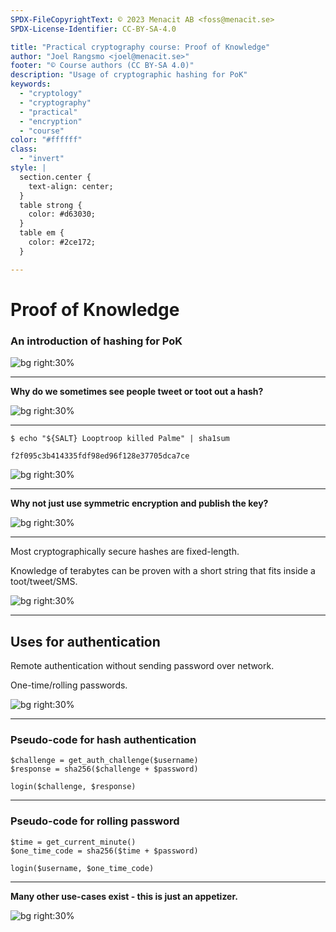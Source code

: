 ```yaml
---
SPDX-FileCopyrightText: © 2023 Menacit AB <foss@menacit.se>
SPDX-License-Identifier: CC-BY-SA-4.0

title: "Practical cryptography course: Proof of Knowledge"
author: "Joel Rangsmo <joel@menacit.se>"
footer: "© Course authors (CC BY-SA 4.0)"
description: "Usage of cryptographic hashing for PoK"
keywords:
  - "cryptology"
  - "cryptography"
  - "practical"
  - "encryption"
  - "course"
color: "#ffffff"
class:
  - "invert"
style: |
  section.center {
    text-align: center;
  }
  table strong {
    color: #d63030;
  }
  table em {
    color: #2ce172;
  }

---
```

<!-- _footer: "%ATTRIBUTION_PREFIX% David Revoy (CC BY 3.0)" -->
# Proof of Knowledge
### An introduction of hashing for PoK

![bg right:30%](images/15-airship.jpg)

---
<!-- _footer: "%ATTRIBUTION_PREFIX% David Revoy (CC BY 3.0)" -->
**Why do we sometimes see people tweet or toot out a hash?**

![bg right:30%](images/15-airship.jpg)

---
<!-- _footer: "%ATTRIBUTION_PREFIX% David Revoy (CC BY 3.0)" -->
```
$ echo "${SALT} Looptroop killed Palme" | sha1sum

f2f095c3b414335fdf98ed96f128e37705dca7ce
```

![bg right:30%](images/15-airship.jpg)

---
<!-- _footer: "%ATTRIBUTION_PREFIX% David Revoy (CC BY 3.0)" -->
**Why not just use symmetric encryption and publish the key?**

![bg right:30%](images/15-airship.jpg)

---
<!-- _footer: "%ATTRIBUTION_PREFIX% David Revoy (CC BY 3.0)" -->
Most cryptographically secure hashes are fixed-length.  
  
Knowledge of terabytes can be proven with a short string that fits inside a toot/tweet/SMS.

![bg right:30%](images/15-airship.jpg)

---
<!-- _footer: "%ATTRIBUTION_PREFIX% David Revoy (CC BY 3.0)" -->
## Uses for authentication
Remote authentication without sending password over network.  
  
One-time/rolling passwords.

![bg right:30%](images/15-airship.jpg)

---
<!-- _footer: "%ATTRIBUTION_PREFIX% David Revoy (CC BY 3.0)" -->
### Pseudo-code for hash authentication
```
$challenge = get_auth_challenge($username)
$response = sha256($challenge + $password)

login($challenge, $response)
```

---
<!-- _footer: "%ATTRIBUTION_PREFIX% David Revoy (CC BY 3.0)" -->
### Pseudo-code for rolling password
```
$time = get_current_minute()
$one_time_code = sha256($time + $password)

login($username, $one_time_code)
```

---
<!-- _footer: "%ATTRIBUTION_PREFIX% David Revoy (CC BY 3.0)" -->
**Many other use-cases exist - this is just an appetizer.**

![bg right:30%](images/15-airship.jpg)
